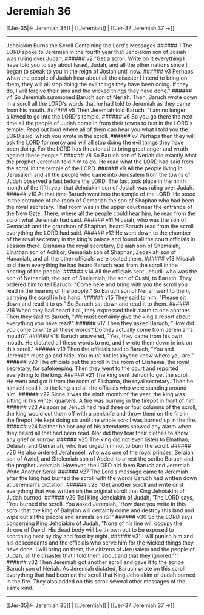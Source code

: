 # Jeremiah 36

[[Jer-35|← Jeremiah 35]] | [[Jeremiah]] | [[Jer-37|Jeremiah 37 →]]
***

Jehoiakim Burns the Scroll Containing the Lord's Messages ###### 1 The LORD spoke to Jeremiah in the fourth year that Jehoiakim son of Josiah was ruling over Judah: ###### v2 "Get a scroll. Write on it everything I have told you to say about Israel, Judah, and all the other nations since I began to speak to you in the reign of Josiah until now. ###### v3 Perhaps when the people of Judah hear about all the disaster I intend to bring on them, they will all stop doing the evil things they have been doing. If they do, I will forgive their sins and the wicked things they have done." ###### v4 So Jeremiah summoned Baruch son of Neriah. Then, Baruch wrote down in a scroll all the LORD's words that he had told to Jeremiah as they came from his mouth. ###### v5 Then Jeremiah told Baruch, "I am no longer allowed to go into the LORD's temple. ###### v6 So you go there the next time all the people of Judah come in from their towns to fast in the LORD's temple. Read out loud where all of them can hear you what I told you the LORD said, which you wrote in the scroll. ###### v7 Perhaps then they will ask the LORD for mercy and will all stop doing the evil things they have been doing. For the LORD has threatened to bring great anger and wrath against these people." ###### v8 So Baruch son of Neriah did exactly what the prophet Jeremiah told him to do. He read what the LORD had said from the scroll in the temple of the LORD. ###### v9 All the people living in Jerusalem and all the people who came into Jerusalem from the towns of Judah observed a fast before the LORD. The fast took place in the ninth month of the fifth year that Jehoiakim son of Josiah was ruling over Judah. ###### v10 At that time Baruch went into the temple of the LORD. He stood in the entrance of the room of Gemariah the son of Shaphan who had been the royal secretary. That room was in the upper court near the entrance of the New Gate. There, where all the people could hear him, he read from the scroll what Jeremiah had said. ###### v11 Micaiah, who was the son of Gemariah and the grandson of Shaphan, heard Baruch read from the scroll everything the LORD had said. ###### v12 He went down to the chamber of the royal secretary in the king's palace and found all the court officials in session there. Elishama the royal secretary, Delaiah son of Shemaiah, Elnathan son of Achbor, Gemariah son of Shaphan, Zedekiah son of Hananiah, and all the other officials were seated there. ###### v13 Micaiah told them everything he had heard Baruch read from the scroll in the hearing of the people. ###### v14 All the officials sent Jehudi, who was the son of Nethaniah, the son of Shelemiah, the son of Cushi, to Baruch. They ordered him to tell Baruch, "Come here and bring with you the scroll you read in the hearing of the people." So Baruch son of Neriah went to them, carrying the scroll in his hand. ###### v15 They said to him, "Please sit down and read it to us." So Baruch sat down and read it to them. ###### v16 When they had heard it all, they expressed their alarm to one another. Then they said to Baruch, "We must certainly give the king a report about everything you have read!" ###### v17 Then they asked Baruch, "How did you come to write all these words? Do they actually come from Jeremiah's mouth?" ###### v18 Baruch answered, "Yes, they came from his own mouth. He dictated all these words to me, and I wrote them down in ink on this scroll." ###### v19 Then the officials said to Baruch, "You and Jeremiah must go and hide. You must not let anyone know where you are." ###### v20 The officials put the scroll in the room of Elishama, the royal secretary, for safekeeping. Then they went to the court and reported everything to the king. ###### v21 The king sent Jehudi to get the scroll. He went and got it from the room of Elishama, the royal secretary. Then he himself read it to the king and all the officials who were standing around him. ###### v22 Since it was the ninth month of the year, the king was sitting in his winter quarters. A fire was burning in the firepot in front of him. ###### v23 As soon as Jehudi had read three or four columns of the scroll, the king would cut them off with a penknife and throw them on the fire in the firepot. He kept doing so until the whole scroll was burned up in the fire. ###### v24 Neither he nor any of his attendants showed any alarm when they heard all that had been read. Nor did they tear their clothes to show any grief or sorrow. ###### v25 The king did not even listen to Elnathan, Delaiah, and Gemariah, who had urged him not to burn the scroll. ###### v26 He also ordered Jerahmeel, who was one of the royal princes, Seraiah son of Azriel, and Shelemiah son of Abdeel to arrest the scribe Baruch and the prophet Jeremiah. However, the LORD hid them.Baruch and Jeremiah Write Another Scroll ###### v27 The Lord's message came to Jeremiah after the king had burned the scroll with the words Baruch had written down at Jeremiah's dictation. ###### v28 "Get another scroll and write on it everything that was written on the original scroll that King Jehoiakim of Judah burned. ###### v29 Tell King Jehoiakim of Judah, 'The LORD says, "You burned the scroll. You asked Jeremiah, 'How dare you write in this scroll that the king of Babylon will certainly come and destroy this land and wipe out all the people and animals on it?'" ###### v30 So the LORD says concerning King Jehoiakim of Judah, "None of his line will occupy the throne of David. His dead body will be thrown out to be exposed to scorching heat by day and frost by night. ###### v31 I will punish him and his descendants and the officials who serve him for the wicked things they have done. I will bring on them, the citizens of Jerusalem and the people of Judah, all the disaster that I told them about and that they ignored."'" ###### v32 Then Jeremiah got another scroll and gave it to the scribe Baruch son of Neriah. As Jeremiah dictated, Baruch wrote on this scroll everything that had been on the scroll that King Jehoiakim of Judah burned in the fire. They also added on this scroll several other messages of the same kind.

***
[[Jer-35|← Jeremiah 35]] | [[Jeremiah]] | [[Jer-37|Jeremiah 37 →]]
